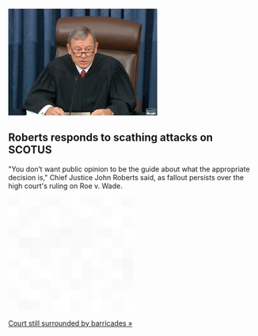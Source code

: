 
![Roberts responds to scathing attacks on SCOTUS](./20220910175715.png)
## Roberts responds to scathing attacks on SCOTUS

"You don’t want public opinion to be the guide about what the appropriate decision is," Chief Justice John Roberts said, as fallout persists over the high court's ruling on Roe v. Wade.

![pic](../square_bg.png)

[Court still surrounded by barricades »](https://www.yahoo.com/news/chief-justice-john-roberts-defends-054513253.html)
